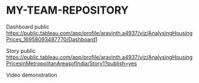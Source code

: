 # MY-TEAM-REPOSITORY

Dashboard public https://public.tableau.com/app/profile/aravinth.a4937/viz/AnalysingHousingPrices_16958093487770/Dashboard1

Story public https://public.tableau.com/app/profile/aravinth.a4937/viz/AnalysingHousingPricesinMetropolitanAreasofIndia/Story1?publish=yes

Video demonstration

